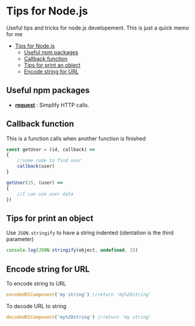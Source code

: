 Tips for Node.js
================

Useful tips and tricks for node.js developement.
This is just a quick memo for me

- [Tips for Node.js](#tips-for-nodejs)
    - [Useful npm packages](#useful-npm-packages)
    - [Callback function](#callback-function)
    - [Tips for print an object](#tips-for-print-an-object)
    - [Encode string for URL](#encode-string-for-url)

## Useful npm packages

* **[request](https://github.com/request/request)** : Simplify HTTP calls.

## Callback function

This is a function calls when another function is finished

```javascript
const getUser = (id, callback) =>
{
    //some code to find user
    callback(user)
}

getUser(15, (user) =>
{
    //I can use user data
})
```

## Tips for print an object

Use `JSON.stringify` to have a string indented (identation is the third parameter)

```javascript
console.log(JSON.stringify(object, undefined, 2))
```

## Encode string for URL

To encode string to URL

```javascript
encodeURIComponent('my string') //return 'my%20string'
```

To decode URL to string

```javascript
decodeURIComponent('my%20string') //return 'my string'
```